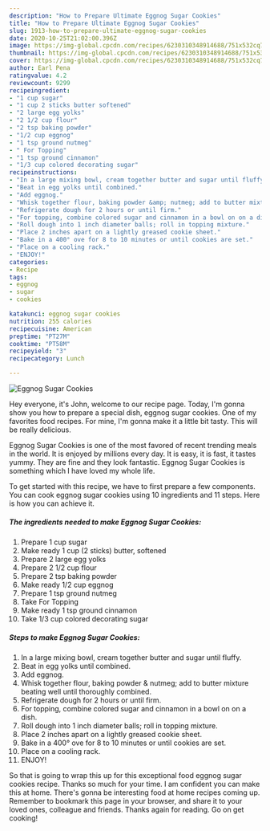 ```yaml
---
description: "How to Prepare Ultimate Eggnog Sugar Cookies"
title: "How to Prepare Ultimate Eggnog Sugar Cookies"
slug: 1913-how-to-prepare-ultimate-eggnog-sugar-cookies
date: 2020-10-25T21:02:00.396Z
image: https://img-global.cpcdn.com/recipes/6230310348914688/751x532cq70/eggnog-sugar-cookies-recipe-main-photo.jpg
thumbnail: https://img-global.cpcdn.com/recipes/6230310348914688/751x532cq70/eggnog-sugar-cookies-recipe-main-photo.jpg
cover: https://img-global.cpcdn.com/recipes/6230310348914688/751x532cq70/eggnog-sugar-cookies-recipe-main-photo.jpg
author: Earl Pena
ratingvalue: 4.2
reviewcount: 9299
recipeingredient:
- "1 cup sugar"
- "1 cup 2 sticks butter softened"
- "2 large egg yolks"
- "2 1/2 cup flour"
- "2 tsp baking powder"
- "1/2 cup eggnog"
- "1 tsp ground nutmeg"
- " For Topping"
- "1 tsp ground cinnamon"
- "1/3 cup colored decorating sugar"
recipeinstructions:
- "In a large mixing bowl, cream together butter and sugar until fluffy."
- "Beat in egg yolks until combined."
- "Add eggnog."
- "Whisk together flour, baking powder &amp; nutmeg; add to butter mixture beating well until thoroughly combined."
- "Refrigerate dough for 2 hours or until firm."
- "For topping, combine colored sugar and cinnamon in a bowl on on a dish."
- "Roll dough into 1 inch diameter balls; roll in topping mixture."
- "Place 2 inches apart on a lightly greased cookie sheet."
- "Bake in a 400° ove for 8 to 10 minutes or until cookies are set."
- "Place on a cooling rack."
- "ENJOY!"
categories:
- Recipe
tags:
- eggnog
- sugar
- cookies

katakunci: eggnog sugar cookies 
nutrition: 255 calories
recipecuisine: American
preptime: "PT27M"
cooktime: "PT58M"
recipeyield: "3"
recipecategory: Lunch

---
```



![Eggnog Sugar Cookies](https://img-global.cpcdn.com/recipes/6230310348914688/751x532cq70/eggnog-sugar-cookies-recipe-main-photo.jpg)

Hey everyone, it's John, welcome to our recipe page. Today, I'm gonna show you how to prepare a special dish, eggnog sugar cookies. One of my favorites food recipes. For mine, I'm gonna make it a little bit tasty. This will be really delicious.

Eggnog Sugar Cookies is one of the most favored of recent trending meals in the world. It is enjoyed by millions every day. It is easy, it is fast, it tastes yummy. They are fine and they look fantastic. Eggnog Sugar Cookies is something which I have loved my whole life.




To get started with this recipe, we have to first prepare a few components. You can cook eggnog sugar cookies using 10 ingredients and 11 steps. Here is how you can achieve it.

<!--inarticleads1-->

##### The ingredients needed to make Eggnog Sugar Cookies:

1. Prepare 1 cup sugar
1. Make ready 1 cup (2 sticks) butter, softened
1. Prepare 2 large egg yolks
1. Prepare 2 1/2 cup flour
1. Prepare 2 tsp baking powder
1. Make ready 1/2 cup eggnog
1. Prepare 1 tsp ground nutmeg
1. Take  For Topping
1. Make ready 1 tsp ground cinnamon
1. Take 1/3 cup colored decorating sugar




<!--inarticleads2-->

##### Steps to make Eggnog Sugar Cookies:

1. In a large mixing bowl, cream together butter and sugar until fluffy.
1. Beat in egg yolks until combined.
1. Add eggnog.
1. Whisk together flour, baking powder &amp; nutmeg; add to butter mixture beating well until thoroughly combined.
1. Refrigerate dough for 2 hours or until firm.
1. For topping, combine colored sugar and cinnamon in a bowl on on a dish.
1. Roll dough into 1 inch diameter balls; roll in topping mixture.
1. Place 2 inches apart on a lightly greased cookie sheet.
1. Bake in a 400° ove for 8 to 10 minutes or until cookies are set.
1. Place on a cooling rack.
1. ENJOY!




So that is going to wrap this up for this exceptional food eggnog sugar cookies recipe. Thanks so much for your time. I am confident you can make this at home. There's gonna be interesting food at home recipes coming up. Remember to bookmark this page in your browser, and share it to your loved ones, colleague and friends. Thanks again for reading. Go on get cooking!
